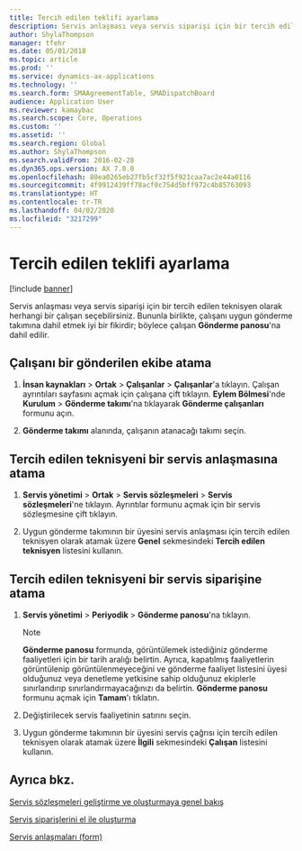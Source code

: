 ```yaml
---
title: Tercih edilen teklifi ayarlama
description: Servis anlaşması veya servis siparişi için bir tercih edilen teknisyen olarak herhangi bir çalışan seçebilirsiniz.
author: ShylaThompson
manager: tfehr
ms.date: 05/01/2018
ms.topic: article
ms.prod: ''
ms.service: dynamics-ax-applications
ms.technology: ''
ms.search.form: SMAAgreementTable, SMADispatchBoard
audience: Application User
ms.reviewer: kamaybac
ms.search.scope: Core, Operations
ms.custom: ''
ms.assetid: ''
ms.search.region: Global
ms.author: ShylaThompson
ms.search.validFrom: 2016-02-28
ms.dyn365.ops.version: AX 7.0.0
ms.openlocfilehash: 80ea0265eb27fb5cf32f5f921caa7ac2e44a0116
ms.sourcegitcommit: 4f9912439ff78acf0c754d5bff972c4b85763093
ms.translationtype: HT
ms.contentlocale: tr-TR
ms.lasthandoff: 04/02/2020
ms.locfileid: "3217299"
---
```

# <a name="set-up-a-preferred-technician"></a>Tercih edilen teklifi ayarlama 

[!include [banner](../includes/banner.md)]


Servis anlaşması veya servis siparişi için bir tercih edilen teknisyen olarak herhangi bir çalışan seçebilirsiniz. Bununla birlikte, çalışanı uygun gönderme takımına dahil etmek iyi bir fikirdir; böylece çalışan **Gönderme panosu**'na dahil edilir.

## <a name="assign-employee-to-a-dispatch-team"></a>Çalışanı bir gönderilen ekibe atama

1.  **İnsan kaynakları** \> **Ortak** \> **Çalışanlar** \> **Çalışanlar**'a tıklayın. Çalışan ayrıntıları sayfasını açmak için çalışana çift tıklayın. **Eylem Bölmesi**'nde **Kurulum** \> **Gönderme takımı**'na tıklayarak **Gönderme çalışanları** formunu açın.

2.  **Gönderme takımı** alanında, çalışanın atanacağı takımı seçin.

## <a name="assign-a-preferred-technician-to-a-service-agreement"></a>Tercih edilen teknisyeni bir servis anlaşmasına atama

1.  **Servis yönetimi** \> **Ortak** \> **Servis sözleşmeleri** \> **Servis sözleşmeleri**'ne tıklayın. Ayrıntılar formunu açmak için bir servis sözleşmesine çift tıklayın.

2.  Uygun gönderme takımının bir üyesini servis anlaşması için tercih edilen teknisyen olarak atamak üzere **Genel** sekmesindeki **Tercih edilen teknisyen** listesini kullanın.

## <a name="assign-a-preferred-technician-to-a-service-order"></a>Tercih edilen teknisyeni bir servis siparişine atama

1.  **Servis yönetimi** \> **Periyodik** \> **Gönderme panosu**'na tıklayın.
    

    > [!NOTE]
    > <P><STRONG>Gönderme panosu</STRONG> formunda, görüntülemek istediğiniz gönderme faaliyetleri için bir tarih aralığı belirtin. Ayrıca, kapatılmış faaliyetlerin görüntülenip görüntülenmeyeceğini ve gönderme faaliyet listesini üyesi olduğunuz veya denetleme yetkisine sahip olduğunuz ekiplerle sınırlandırıp sınırlandırmayacağınızı da belirtin. <STRONG>Gönderme panosu</STRONG> formunu açmak için <STRONG>Tamam</STRONG>'ı tıklatın.</P>



2.  Değiştirilecek servis faaliyetinin satırını seçin.

3.  Uygun gönderme takımının bir üyesini servis çağrısı için tercih edilen teknisyen olarak atamak üzere **İlgili** sekmesindeki **Çalışan** listesini kullanın.

## <a name="see-also"></a>Ayrıca bkz.

[Servis sözleşmeleri geliştirme ve oluşturmaya genel bakış](service-agreements.md)

[Servis siparişlerini el ile oluşturma](create-service-orders-manually.md)

[Servis anlaşmaları (form)](https://technet.microsoft.com/library/aa617823\(v=ax.60\))
  



